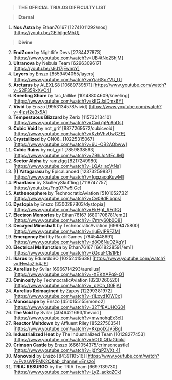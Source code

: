 > **THE OFFICIAL TRIA.OS DIFFICULTY LIST**

> **Eternal**
1. **Nos Astra** by Ethan76167 [12741011292/nos] [https://youtu.be/GEIhjIgeMhU]

> **Divine**
2. **EndZone** by Nightlife Devs [2734427873] [https://www.youtube.com/watch?v=UB4tNo2ShjM] 
3. **Ultranova** by Nebula Team [6296309617] [https://youtu.be/s9J17jEwnpY]
4. **Layers** by Enszo [8559494055/layers] [https://www.youtube.com/watch?v=Yja6SpZVU_U]
5. **Arcturus** by ALEXLS8 [10689739571] [https://www.youtube.com/watch?v=S2F35RxXvC4]
6. **Kneeling Shore** by tac_taillike [10148804609/kneeling] [https://www.youtube.com/watch?v=kEGJxiDmx6Y]
7. **Vivid** by Enszo [9953134578/vivid] [https://www.youtube.com/watch?v=4lzsf2e3x5A]
8. **Tempestuous Blizzard** by Zerix [11573213410] [https://www.youtube.com/watch?v=Cxd7gPp9oDs]
9. **Cubic Void** by not_grif [8877269572/cubicvoid] [https://www.youtube.com/watch?v=KzbVhvUwGZE]
10. **Crystallized** by CN08_ [10225315067] [https://www.youtube.com/watch?v=6U-OB2AQbww]
11. **Cubic Ruins** by not_grif [7859838563] [https://www.youtube.com/watch?v=ZBhJoNfEcJM]
12. **Sector Alpha** by ramzfgg [8217249980] [https://www.youtube.com/watch?v=LQAr_axVtNs]
13. **[!] Yatagarasu** by EpicaLanced [12373259837] [https://www.youtube.com/watch?v=fggzacqKuwM]
14. **Phantasm** by SkullerySkuffling [7118747757] [https://youtu.be/Fng07Pw5IGc]
15. **Asthenosphere** by TechnocraticAviation [5101052732] [https://www.youtube.com/watch?v=Cv09dFibqps]
16. **Dystopia** by Enszo [3300287803/dystopia] [https://www.youtube.com/watch?v=EkHgt_REn1Q]
17. **Electron Memories** by Ethan76167 [6801708781/em2] [https://www.youtube.com/watch?v=i7mry60b0O8] 
18. **Decayed Mineshaft** by TechnocraticAviation [6999475800] [https://www.youtube.com/watch?v=rjuEvIPRFZM]
19. **Emergency Exit** by RaxdiiGames [7845448691] [https://www.youtube.com/watch?v=d8O6NuOZXgY]
20. **Electrical Malfunction** by Ethan76167 [6618228591/em1] [https://www.youtube.com/watch?v=kQquFCls1PE]
21. **Ikarus** by EduardoSO [10252415638] [https://www.youtube.com/watch?v=IHwJaZib4JE]
22. **Aurelius** by Svilar [6966714293/aurelius] [https://www.youtube.com/watch?v=-XEKXAPq9-Q] 
23. **Ominosity** by TechnocraticAviation [8237260520] [https://www.youtube.com/watch?v=_pzCh_G0EjA]
24. **Aurelius Reimagined** by Zappy [12299381972] [https://www.youtube.com/watch?v=t1Lxvd1OWCc]
25. **Monoscape** by Enszo [4510155155/mono2] [https://www.youtube.com/watch?v=32TfEAUHCG0] 
26. **The Void** by Svilar [4046421693/thevoid] [https://www.youtube.com/watch?v=mwnohqEx3cI]
27. **Reactor Meltdown** by Affluent Riley [8522750354] [https://www.youtube.com/watch?v=KkpoIXJV5Bg]
28. **Industrialized Heat** by The Industrialized Team [10128277453] [https://www.youtube.com/watch?v=hODLQDaGbbk] 
29. **Crimson Castle** by Enszo [6661054375/crimsoncastle] [https://www.youtube.com/watch?v=jdYqPZVXt_4]
30. **Monovoid** by Enszo [8439110516] [https://www.youtube.com/watch?v=FvzsWPFMK2Q&ab_channel=Enszo] 
31. **TRIA: RESURGO** by the TRIA Team [6697139730] [https://www.youtube.com/watch?v=LyZ_adkqZCk] 
